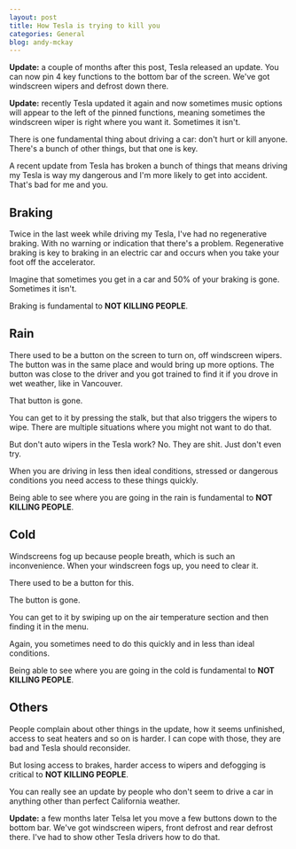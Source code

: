 ```yaml
---
layout: post
title: How Tesla is trying to kill you
categories: General
blog: andy-mckay
---
```


**Update:** a couple of months after this post, Tesla released an update. You can now pin 4 key functions to the bottom bar of the screen. We've got windscreen wipers and defrost down there.

**Update:** recently Tesla updated it again and now sometimes music options will appear to the left of the pinned functions, meaning sometimes the windscreen wiper is right where you want it. Sometimes it isn't.

There is one fundamental thing about driving a car: don't hurt or kill anyone. There's a bunch of other things, but that one is key.

A recent update from Tesla has broken a bunch of things that means driving my Tesla is way my dangerous and I'm more likely to get into accident. That's bad for me and you.

## Braking

Twice in the last week while driving my Tesla, I've had no regenerative braking. With no warning or indication that there's a problem. Regenerative braking is key to braking in an electric car and occurs when you take your foot off the accelerator.

Imagine that sometimes you get in a car and 50% of your braking is gone. Sometimes it isn't.

Braking is fundamental to **NOT KILLING PEOPLE**.

## Rain

There used to be a button on the screen to turn on, off windscreen wipers. The button was in the same place and would bring up more options. The button was close to the driver and you got trained to find it if you drove in wet weather, like in Vancouver.

That button is gone.

You can get to it by pressing the stalk, but that also triggers the wipers to wipe. There are multiple situations where you might not want to do that.

But don't auto wipers in the Tesla work? No. They are shit. Just don't even try.

When you are driving in less then ideal conditions, stressed or dangerous conditions you need access to these things quickly.

Being able to see where you are going in the rain is fundamental to **NOT KILLING PEOPLE**.

## Cold

Windscreens fog up because people breath, which is such an inconvenience. When your windscreen fogs up, you need to clear it.

There used to be a button for this.

The button is gone.

You can get to it by swiping up on the air temperature section and then finding it in the menu.

Again, you sometimes need to do this quickly and in less than ideal conditions.

Being able to see where you are going in the cold is fundamental to **NOT KILLING PEOPLE**.

## Others

People complain about other things in the update, how it seems unfinished, access to seat heaters and so on is harder. I can cope with those, they are bad and Tesla should reconsider.

But losing access to brakes, harder access to wipers and defogging is critical to **NOT KILLING PEOPLE**.

You can really see an update by people who don't seem to drive a car in anything other than perfect California weather.

**Update:** a few months later Telsa let you move a few buttons down to the bottom bar. We've got windscreen wipers, front defrost and rear defrost there. I've had to show other Tesla drivers how to do that.